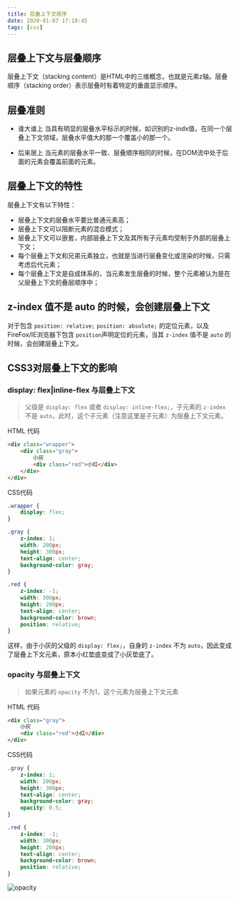 ```yaml
---
title: 层叠上下文顺序
date: 2020-01-07 17:19:45
tags: [css]
---
```


## 层叠上下文与层叠顺序

层叠上下文（stacking content）是HTML中的三维概念，也就是元素z轴。层叠顺序（stacking order）表示层叠时有着特定的垂直显示顺序。

## 层叠准则

- 谁大谁上
    当具有明显的层叠水平标示的时候，如识别的z-indx值，在同一个层叠上下文领域，层叠水平值大的那一个覆盖小的那一个。

- 后来居上
    当元素的层叠水平一致、层叠顺序相同的时候，在DOM流中处于后面的元素会覆盖前面的元素。

## 层叠上下文的特性

层叠上下文有以下特性：

- 层叠上下文的层叠水平要比普通元素高；
- 层叠上下文可以阻断元素的混合模式；
- 层叠上下文可以嵌套，内部层叠上下文及其所有子元素均受制于外部的层叠上下文；
- 每个层叠上下文和兄弟元素独立，也就是当进行层叠变化或渲染的时候，只需考虑后代元素；
- 每个层叠上下文是自成体系的，当元素发生层叠的时候，整个元素被认为是在父层叠上下文的叠层顺序中；

## z-index 值不是 auto 的时候，会创建层叠上下文

对于包含 `position: relative;` `position: absolute;` 的定位元素，以及 FireFox/IE浏览器下包含 `position`声明定位的元素，当其 `z-index` 值不是 `auto` 的时候，会创建层叠上下文。


## CSS3对层叠上下文的影响

### display: flex|inline-flex 与层叠上下文

> 父级是 `display: flex` 或者 `display: inline-flex;`，子元素的 `z-index` 不是 `auto`，此时，这个子元素（注意这里是子元素）为层叠上下文元素。

HTML 代码

```html
<div class="wrapper">
    <div class="gray">
        小灰
        <div class="red">小红</div>
    </div>
</div>
```

CSS代码

```css
.wrapper {
    display: flex;
}

.gray {
    z-index: 1;
    width: 200px;
    height: 300px;
    text-align: center;
    background-color: gray;
}

.red {
    z-index: -1;
    width: 300px;
    height: 200px;
    text-align: center;
    background-color: brown;
    position: relative;
}
```

这样，由于小灰的父级的 `display: flex;`，自身的 `z-index` 不为 `auto`，因此变成了层叠上下文元素，原本小红垫底变成了小灰垫底了。

### opacity 与层叠上下文

> 如果元素的 `opacity` 不为1，这个元素为层叠上下文元素

HTML 代码

```html
<div class="gray">
    小灰
    <div class="red">小红</div>
</div>
```

CSS代码

```css
.gray {
    z-index: 1;
    width: 200px;
    height: 300px;
    text-align: center;
    background-color: gray;
    opacity: 0.5;
}

.red {
    z-index: -1;
    width: 300px;
    height: 200px;
    text-align: center;
    background-color: brown;
    position: relative;
}
```

![opacity](/gb/stacking-context-order/opacity.png)